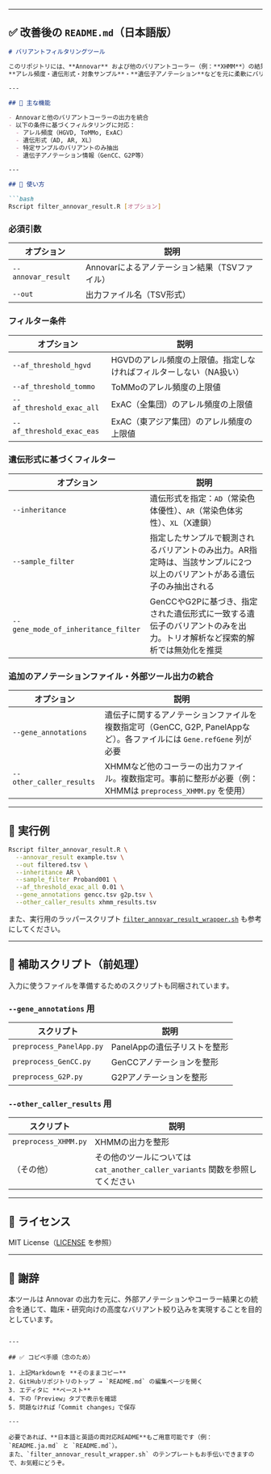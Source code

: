 
---

## ✅ 改善後の `README.md`（日本語版）

```markdown
# バリアントフィルタリングツール

このリポジトリには、**Annovar** および他のバリアントコーラー（例：**XHMM**）の結果を統合し、  
**アレル頻度・遺伝形式・対象サンプル**・**遺伝子アノテーション**などを元に柔軟にバリアントをフィルターするRスクリプト `filter_annovar_result.R` が含まれています。

---

## 📌 主な機能

- Annovarと他のバリアントコーラーの出力を統合
- 以下の条件に基づくフィルタリングに対応：
  - アレル頻度（HGVD, ToMMo, ExAC）
  - 遺伝形式（AD, AR, XL）
  - 特定サンプルのバリアントのみ抽出
  - 遺伝子アノテーション情報（GenCC、G2P等）

---

## 🔧 使い方

```bash
Rscript filter_annovar_result.R [オプション]
```

### 必須引数

| オプション | 説明 |
|------------|------|
| `--annovar_result` | Annovarによるアノテーション結果（TSVファイル） |
| `--out` | 出力ファイル名（TSV形式） |

### フィルター条件

| オプション | 説明 |
|------------|------|
| `--af_threshold_hgvd` | HGVDのアレル頻度の上限値。指定しなければフィルターしない（NA扱い） |
| `--af_threshold_tommo` | ToMMoのアレル頻度の上限値 |
| `--af_threshold_exac_all` | ExAC（全集団）のアレル頻度の上限値 |
| `--af_threshold_exac_eas` | ExAC（東アジア集団）のアレル頻度の上限値 |

### 遺伝形式に基づくフィルター

| オプション | 説明 |
|------------|------|
| `--inheritance` | 遺伝形式を指定：`AD`（常染色体優性）、`AR`（常染色体劣性）、`XL`（X連鎖） |
| `--sample_filter` | 指定したサンプルで観測されるバリアントのみ出力。AR指定時は、当該サンプルに2つ以上のバリアントがある遺伝子のみ抽出される |
| `--gene_mode_of_inheritance_filter` | GenCCやG2Pに基づき、指定された遺伝形式に一致する遺伝子のバリアントのみを出力。トリオ解析など探索的解析では無効化を推奨 |

### 追加のアノテーションファイル・外部ツール出力の統合

| オプション | 説明 |
|------------|------|
| `--gene_annotations` | 遺伝子に関するアノテーションファイルを複数指定可（GenCC, G2P, PanelAppなど）。各ファイルには `Gene.refGene` 列が必要 |
| `--other_caller_results` | XHMMなど他のコーラーの出力ファイル。複数指定可。事前に整形が必要（例：XHMMは `preprocess_XHMM.py` を使用） |

---

## 🧪 実行例

```bash
Rscript filter_annovar_result.R \
  --annovar_result example.tsv \
  --out filtered.tsv \
  --inheritance AR \
  --sample_filter Proband001 \
  --af_threshold_exac_all 0.01 \
  --gene_annotations gencc.tsv g2p.tsv \
  --other_caller_results xhmm_results.tsv
```

また、実行用のラッパースクリプト [`filter_annovar_result_wrapper.sh`](./filter_annovar_result_wrapper.sh) も参考にしてください。

---

## 🔨 補助スクリプト（前処理）

入力に使うファイルを準備するためのスクリプトも同梱されています。

### `--gene_annotations` 用

| スクリプト | 説明 |
|------------|------|
| `preprocess_PanelApp.py` | PanelAppの遺伝子リストを整形 |
| `preprocess_GenCC.py` | GenCCアノテーションを整形 |
| `preprocess_G2P.py` | G2Pアノテーションを整形 |

### `--other_caller_results` 用

| スクリプト | 説明 |
|------------|------|
| `preprocess_XHMM.py` | XHMMの出力を整形 |
| （その他） | その他のツールについては `cat_another_caller_variants` 関数を参照してください |

---

## 📄 ライセンス

MIT License（[LICENSE](./LICENSE) を参照）

---

## 🙏 謝辞

本ツールは Annovar の出力を元に、外部アノテーションやコーラー結果との統合を通じて、臨床・研究向けの高度なバリアント絞り込みを実現することを目的としています。
```

---

## ✅ コピペ手順（念のため）

1. 上記Markdownを **そのままコピー**  
2. GitHubリポジトリのトップ → `README.md` の編集ページを開く  
3. エディタに **ペースト**  
4. 下の「Preview」タブで表示を確認  
5. 問題なければ「Commit changes」で保存

---

必要であれば、**日本語と英語の両対応README**もご用意可能です（例：`README.ja.md` と `README.md`）。  
また、`filter_annovar_result_wrapper.sh` のテンプレートもお手伝いできますので、お気軽にどうぞ。
